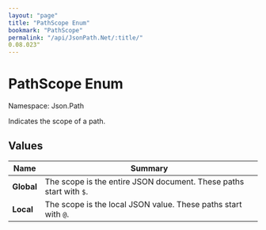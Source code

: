 ```yaml
---
layout: "page"
title: "PathScope Enum"
bookmark: "PathScope"
permalink: "/api/JsonPath.Net/:title/"
0.08.023"
---
```

# PathScope Enum

Namespace: Json.Path

Indicates the scope of a path.

## Values

| Name | Summary |
|---|---|
| **Global** | The scope is the entire JSON document.  These paths start with `$`. |
| **Local** | The scope is the local JSON value.  These paths start with `@`. |

